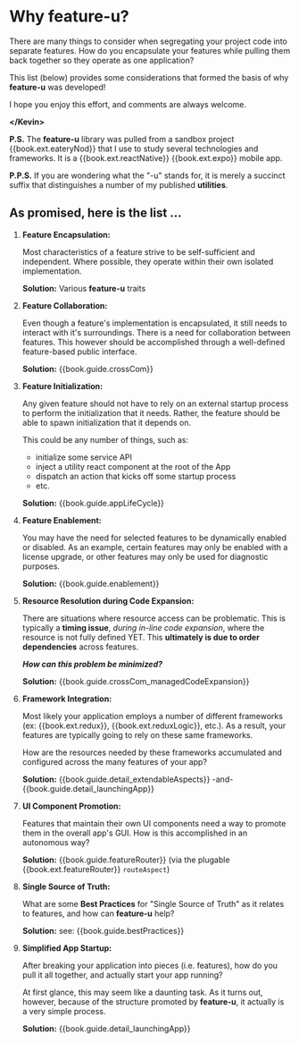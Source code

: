 # Why feature-u?

There are many things to consider when segregating your project code
into separate features.  How do you encapsulate your features while
pulling them back together so they operate as one application?

This list (below) provides some considerations that formed the basis
of why **feature-u** was developed!

I hope you enjoy this effort, and comments are always welcome.

**&lt;/Kevin&gt;**

**P.S.** The **feature-u** library was pulled from a sandbox project
{{book.ext.eateryNod}} that I use to study several technologies and
frameworks.  It is a {{book.ext.reactNative}} {{book.ext.expo}} mobile
app.

**P.P.S.** If you are wondering what the "-u" stands for, it is merely a
succinct suffix that distinguishes a number of my published
**utilities**.


## As promised, here is the list ...

1. **Feature Encapsulation:**

   Most characteristics of a feature strive to be self-sufficient and
   independent.  Where possible, they operate within their own
   isolated implementation.

   **Solution:** Various **feature-u** traits

1. **Feature Collaboration:**

   Even though a feature's implementation is encapsulated, it still
   needs to interact with it's surroundings.  There is a need for
   collaboration between features.  This however should be accomplished
   through a well-defined feature-based public interface.

   **Solution:** {{book.guide.crossCom}}

1. **Feature Initialization:**

   Any given feature should not have to rely on an external startup
   process to perform the initialization that it needs.  Rather, the
   feature should be able to spawn initialization that it depends on.

   This could be any number of things, such as:
   - initialize some service API
   - inject a utility react component at the root of the App
   - dispatch an action that kicks off some startup process
   - etc.

   **Solution:** {{book.guide.appLifeCycle}}

1. **Feature Enablement:**

   You may have the need for selected features to be dynamically
   enabled or disabled.  As an example, certain features may only be
   enabled with a license upgrade, or other features may only be used for
   diagnostic purposes.

   **Solution:** {{book.guide.enablement}}

1. **Resource Resolution during Code Expansion:**

   There are situations where resource access can be problematic. This
   is typically a **timing issue**, _during in-line code expansion_,
   where the resource is not fully defined YET.  This **ultimately is
   due to order dependencies** across features.  

   **_How can this problem be minimized?_**
   
   **Solution:** {{book.guide.crossCom_managedCodeExpansion}}

1. **Framework Integration:**

   Most likely your application employs a number of different
   frameworks (ex: {{book.ext.redux}}, {{book.ext.reduxLogic}}, etc.).
   As a result, your features are typically going to rely on these
   same frameworks.

   How are the resources needed by these frameworks accumulated and
   configured across the many features of your app?

   **Solution:** {{book.guide.detail_extendableAspects}} -and- {{book.guide.detail_launchingApp}}

1. **UI Component Promotion:**

   Features that maintain their own UI components need a way to promote
   them in the overall app's GUI.  How is this accomplished in an
   autonomous way?

   **Solution:** {{book.guide.featureRouter}} (via the plugable
   {{book.ext.featureRouter}} `routeAspect`)

1. **Single Source of Truth:**

   What are some **Best Practices** for "Single Source of Truth" as it
   relates to features, and how can **feature-u** help?

   **Solution:** see: {{book.guide.bestPractices}}

1. **Simplified App Startup:**

   After breaking your application into pieces (i.e. features), how do
   you pull it all together, and actually start your app running?

   At first glance, this may seem like a daunting task.  As it
   turns out, however, because of the structure promoted by **feature-u**,
   it actually is a very simple process.

   **Solution:** {{book.guide.detail_launchingApp}}
